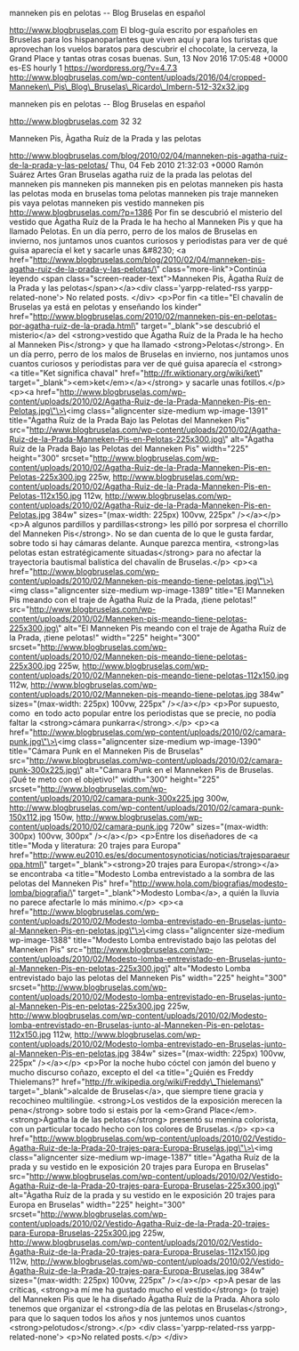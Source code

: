 manneken pis en pelotas -- Blog Bruselas en español

http://www.blogbruselas.com El blog-guía escrito por españoles en
Bruselas para los hispanoparlantes que viven aquí y para los turistas
que aprovechan los vuelos baratos para descubrir el chocolate, la
cerveza, la Grand Place y tantas otras cosas buenas. Sun, 13 Nov 2016
17:05:48 +0000 es-ES hourly 1 https://wordpress.org/?v=4.7.3
http://www.blogbruselas.com/wp-content/uploads/2016/04/cropped-Manneken\_Pis\_Blog\_Bruselas\_Ricardo\_Imbern-512-32x32.jpg

manneken pis en pelotas -- Blog Bruselas en español

http://www.blogbruselas.com 32 32

Manneken Pis, Àgatha Ruíz de la Prada y las pelotas

http://www.blogbruselas.com/blog/2010/02/04/manneken-pis-agatha-ruiz-de-la-prada-y-las-pelotas/
Thu, 04 Feb 2010 21:32:03 +0000 Ramón Suárez Artes Gran Bruselas agatha
ruiz de la prada las pelotas del manneken pis manneken pis manneken pis
en pelotas manneken pis hasta las pelotas moda en bruselas toma pelotas
manneken pis traje manneken pis vaya pelotas manneken pis vestido
manneken pis http://www.blogbruselas.com/?p=1386 Por fin se descubrió el
misterio del vestido que Àgatha Ruíz de la Prada le ha hecho al Manneken
Pis y que ha llamado Pelotas. En un día perro, perro de los malos de
Bruselas en invierno, nos juntamos unos cuantos curiosos y periodistas
para ver de qué guisa aparecía el ket y sacarle unas &\#8230; \<a
href=\"http://www.blogbruselas.com/blog/2010/02/04/manneken-pis-agatha-ruiz-de-la-prada-y-las-pelotas/\"
class=\"more-link\"\>Continúa leyendo \<span
class=\"screen-reader-text\"\>Manneken Pis, Àgatha Ruíz de la Prada y
las pelotas\</span\>\</a\>\<div class=\'yarpp-related-rss
yarpp-related-none\'\> No related posts. \</div\> \<p\>Por fin \<a
title=\"El chavalín de Bruselas ya está en pelotas y enseñando los
kinder\"
href=\"http://www.blogbruselas.com/2010/02/manneken-pis-en-pelotas-por-agatha-ruiz-de-la-prada.html\"
target=\"\_blank\"\>se descubrió el misterio\</a\> del \<strong\>vestido
que Àgatha Ruíz de la Prada le ha hecho al Manneken Pis\</strong\> y que
ha llamado \<strong\>Pelotas\</strong\>. En un día perro, perro de los
malos de Bruselas en invierno, nos juntamos unos cuantos curiosos y
periodistas para ver de qué guisa aparecía el \<strong\>\<a title=\"Ket
significa chaval\" href=\"http://fr.wiktionary.org/wiki/ket\"
target=\"\_blank\"\>\<em\>ket\</em\>\</a\>\</strong\> y sacarle unas
fotillos.\</p\> \<p\>\<a
href=\"http://www.blogbruselas.com/wp-content/uploads/2010/02/Agatha-Ruiz-de-la-Prada-Manneken-Pis-en-Pelotas.jpg\"\>\<img
class=\"aligncenter size-medium wp-image-1391\" title=\"Àgatha Ruíz de
la Prada Bajo las Pelotas del Manneken Pis\"
src=\"http://www.blogbruselas.com/wp-content/uploads/2010/02/Agatha-Ruiz-de-la-Prada-Manneken-Pis-en-Pelotas-225x300.jpg\"
alt=\"Àgatha Ruíz de la Prada Bajo las Pelotas del Manneken Pis\"
width=\"225\" height=\"300\"
srcset=\"http://www.blogbruselas.com/wp-content/uploads/2010/02/Agatha-Ruiz-de-la-Prada-Manneken-Pis-en-Pelotas-225x300.jpg
225w,
http://www.blogbruselas.com/wp-content/uploads/2010/02/Agatha-Ruiz-de-la-Prada-Manneken-Pis-en-Pelotas-112x150.jpg
112w,
http://www.blogbruselas.com/wp-content/uploads/2010/02/Agatha-Ruiz-de-la-Prada-Manneken-Pis-en-Pelotas.jpg
384w\" sizes=\"(max-width: 225px) 100vw, 225px\" /\>\</a\>\</p\> \<p\>A
algunos pardillos y pardillas\<strong\> les pilló por sorpresa el
chorrillo del Manneken Pis\</strong\>. No se dan cuenta de lo que le
gusta fardar, sobre todo si hay cámaras delante. Aunque parezca mentira,
\<strong\>las pelotas estan estratégicamente situadas\</strong\> para no
afectar la trayectoria bautismal balística del chavalín de
Bruselas.\</p\> \<p\>\<a
href=\"http://www.blogbruselas.com/wp-content/uploads/2010/02/Manneken-pis-meando-tiene-pelotas.jpg\"\>\<img
class=\"aligncenter size-medium wp-image-1389\" title=\"El Manneken Pis
meando con el traje de Àgatha Ruíz de la Prada, ¡tiene pelotas!\"
src=\"http://www.blogbruselas.com/wp-content/uploads/2010/02/Manneken-pis-meando-tiene-pelotas-225x300.jpg\"
alt=\"El Manneken Pis meando con el traje de Àgatha Ruíz de la Prada,
¡tiene pelotas!\" width=\"225\" height=\"300\"
srcset=\"http://www.blogbruselas.com/wp-content/uploads/2010/02/Manneken-pis-meando-tiene-pelotas-225x300.jpg
225w,
http://www.blogbruselas.com/wp-content/uploads/2010/02/Manneken-pis-meando-tiene-pelotas-112x150.jpg
112w,
http://www.blogbruselas.com/wp-content/uploads/2010/02/Manneken-pis-meando-tiene-pelotas.jpg
384w\" sizes=\"(max-width: 225px) 100vw, 225px\" /\>\</a\>\</p\>
\<p\>Por supuesto, como  en todo acto popular entre los periodistas que
se precie, no podía faltar la \<strong\>cámara
punkarra\</strong\>.\</p\> \<p\>\<a
href=\"http://www.blogbruselas.com/wp-content/uploads/2010/02/camara-punk.jpg\"\>\<img
class=\"aligncenter size-medium wp-image-1390\" title=\"Cámara Punk en
el Manneken Pis de Bruselas\"
src=\"http://www.blogbruselas.com/wp-content/uploads/2010/02/camara-punk-300x225.jpg\"
alt=\"Cámara Punk en el Manneken Pis de Bruselas. ¡Qué te meto con el
objetivo!\" width=\"300\" height=\"225\"
srcset=\"http://www.blogbruselas.com/wp-content/uploads/2010/02/camara-punk-300x225.jpg
300w,
http://www.blogbruselas.com/wp-content/uploads/2010/02/camara-punk-150x112.jpg
150w,
http://www.blogbruselas.com/wp-content/uploads/2010/02/camara-punk.jpg
720w\" sizes=\"(max-width: 300px) 100vw, 300px\" /\>\</a\>\</p\>
\<p\>Entre los diseñadores de \<a title=\"Moda y literatura: 20 trajes
para Europa\"
href=\"http://www.eu2010.es/es/documentosynoticias/noticias/trajesparaeuropa.html\"
target=\"\_blank\"\>\<strong\>20 trajes para Europa\</strong\>\</a\> se
encontraba \<a title=\"Modesto Lomba entrevistado a la sombra de las
pelotas del Manneken Pis\"
href=\"http://www.hola.com/biografias/modesto-lomba/biografia/\"
target=\"\_blank\"\>Modesto Lomba\</a\>, a quién la lluvia no parece
afectarle lo más mínimo.\</p\> \<p\>\<a
href=\"http://www.blogbruselas.com/wp-content/uploads/2010/02/Modesto-lomba-entrevistado-en-Bruselas-junto-al-Manneken-Pis-en-pelotas.jpg\"\>\<img
class=\"aligncenter size-medium wp-image-1388\" title=\"Modesto Lomba
entrevistado bajo las pelotas del Manneken Pis\"
src=\"http://www.blogbruselas.com/wp-content/uploads/2010/02/Modesto-lomba-entrevistado-en-Bruselas-junto-al-Manneken-Pis-en-pelotas-225x300.jpg\"
alt=\"Modesto Lomba entrevistado bajo las pelotas del Manneken Pis\"
width=\"225\" height=\"300\"
srcset=\"http://www.blogbruselas.com/wp-content/uploads/2010/02/Modesto-lomba-entrevistado-en-Bruselas-junto-al-Manneken-Pis-en-pelotas-225x300.jpg
225w,
http://www.blogbruselas.com/wp-content/uploads/2010/02/Modesto-lomba-entrevistado-en-Bruselas-junto-al-Manneken-Pis-en-pelotas-112x150.jpg
112w,
http://www.blogbruselas.com/wp-content/uploads/2010/02/Modesto-lomba-entrevistado-en-Bruselas-junto-al-Manneken-Pis-en-pelotas.jpg
384w\" sizes=\"(max-width: 225px) 100vw, 225px\" /\>\</a\>\</p\>
\<p\>Por la noche hubo cóctel con jamón del bueno y mucho discurso
coñazo, excepto el del \<a title=\"¿Quién es Freddy Thielemans?\"
href=\"http://fr.wikipedia.org/wiki/Freddy\_Thielemans\"
target=\"\_blank\"\>alcalde de Bruselas\</a\>, que siempre tiene gracia
y recochineo multilingüe. \<strong\>Los vestidos de la exposición
merecen la pena\</strong\> sobre todo si estais por la \<em\>Grand
Place\</em\>. \<strong\>Àgatha la de las pelotas\</strong\> presentó su
menina colorista, con un particular tocado hecho con los colores de
Bruselas.\</p\> \<p\>\<a
href=\"http://www.blogbruselas.com/wp-content/uploads/2010/02/Vestido-Agatha-Ruiz-de-la-Prada-20-trajes-para-Europa-Bruselas.jpg\"\>\<img
class=\"aligncenter size-medium wp-image-1387\" title=\"Àgatha Ruíz de
la prada y su vestido en le exposición 20 trajes para Europa en
Bruselas\"
src=\"http://www.blogbruselas.com/wp-content/uploads/2010/02/Vestido-Agatha-Ruiz-de-la-Prada-20-trajes-para-Europa-Bruselas-225x300.jpg\"
alt=\"Àgatha Ruíz de la prada y su vestido en le exposición 20 trajes
para Europa en Bruselas\" width=\"225\" height=\"300\"
srcset=\"http://www.blogbruselas.com/wp-content/uploads/2010/02/Vestido-Agatha-Ruiz-de-la-Prada-20-trajes-para-Europa-Bruselas-225x300.jpg
225w,
http://www.blogbruselas.com/wp-content/uploads/2010/02/Vestido-Agatha-Ruiz-de-la-Prada-20-trajes-para-Europa-Bruselas-112x150.jpg
112w,
http://www.blogbruselas.com/wp-content/uploads/2010/02/Vestido-Agatha-Ruiz-de-la-Prada-20-trajes-para-Europa-Bruselas.jpg
384w\" sizes=\"(max-width: 225px) 100vw, 225px\" /\>\</a\>\</p\> \<p\>A
pesar de las críticas, \<strong\>a mí me ha gustado mucho el
vestido\</strong\> (o traje) del Manneken Pis que le ha diseñado Àgatha
Ruíz de la Prada. Ahora solo tenemos que organizar el \<strong\>día de
las pelotas en Bruselas\</strong\>, para que lo saquen todos los años y
nos juntemos unos cuantos \<strong\>pelotudos\</strong\>.\</p\> \<div
class=\'yarpp-related-rss yarpp-related-none\'\> \<p\>No related
posts.\</p\> \</div\>
